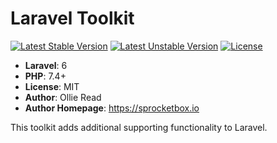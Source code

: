 # Laravel Toolkit
[![Latest Stable Version](https://poser.pugx.org/sprocketbox/laravel-toolkit/v/stable.png)](https://packagist.org/packages/sprocketbox/laravel-toolkit) [![Latest Unstable Version](https://poser.pugx.org/sprocketbox/laravel-toolkit/v/unstable.png)](https://packagist.org/packages/sprocketbox/laravel-toolkit) [![License](https://poser.pugx.org/sprocketbox/laravel-toolkit/license.png)](https://packagist.org/packages/sprocketbox/laravel-toolkit)

- **Laravel**: 6
- **PHP**: 7.4+
- **License**: MIT
- **Author**: Ollie Read 
- **Author Homepage**: https://sprocketbox.io

This toolkit adds additional supporting functionality to Laravel.

